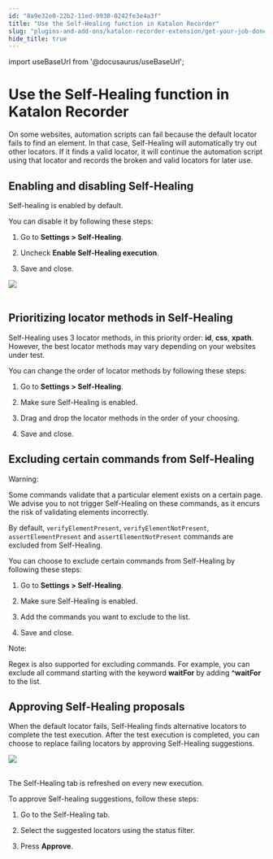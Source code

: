 ```yaml
---
id: "8a9e32e0-22b2-11ed-9930-0242fe3e4a3f"
title: "Use the Self-Healing function in Katalon Recorder"
slug: "plugins-and-add-ons/katalon-recorder-extension/get-your-job-done/execute-scenarios/use-the-self-healing-function-in-katalon-recorder"
hide_title: true
---
```

import useBaseUrl from '@docusaurus/useBaseUrl';


# <a id="id" class="anchor_top_offset"/><a id="ariaid-title1" class="anchor_top_offset"/>Use the Self-Healing function in <span xmlns="http://www.w3.org/1999/xhtml" className="ph">Katalon Recorder</span> 

<p xmlns="http://www.w3.org/1999/xhtml" className="p">On some websites, automation scripts can fail because the   default locator fails to find an element. In that case,   Self-Healing will automatically try out other locators. If it finds   a valid locator, it will continue the automation script using that   locator and records the broken and valid locators for later   use.</p> 
    

## <a id="id_1" class="anchor_top_offset"/>Enabling and disabling Self-Healing

    
      
<p xmlns="http://www.w3.org/1999/xhtml" className="p">Self-healing is enabled by default.</p> 
      
<p xmlns="http://www.w3.org/1999/xhtml" className="p">You can disable it by following these steps:</p> 
      
<ol xmlns="http://www.w3.org/1999/xhtml" className="ol">   <li className="li">     <p className="p">Go to <strong className="ph b">Settings &gt; Self-Healing</strong>.</p>   </li>   <li className="li">     <p className="p">Uncheck <strong className="ph b">Enable Self-Healing execution</strong>.</p>   </li>   <li className="li">     <p className="p">Save and close.</p>   </li> </ol> 
      
<p xmlns="http://www.w3.org/1999/xhtml" className="p">   <img className="image" src={useBaseUrl("https://raw.githubusercontent.com/katalon-studio/docs-images/master/katalon-recorder/docs/jtbd/execute-scenarios/self-healing/kr-self-healing-setting.png")} /><br /><br /> </p> 
    
  
    

## <a id="id_2" class="anchor_top_offset"/>Prioritizing locator methods in Self-Healing

    
      
<p xmlns="http://www.w3.org/1999/xhtml" className="p">Self-Healing uses 3 locator methods, in this priority order:   <strong className="ph b">id</strong>, <strong className="ph b">css</strong>, <strong className="ph b">xpath</strong>.   However, the best locator methods may vary depending on your   websites under test.</p> 
      
<p xmlns="http://www.w3.org/1999/xhtml" className="p">You can change the order of locator methods by following these   steps:</p> 
      
<ol xmlns="http://www.w3.org/1999/xhtml" className="ol">   <li className="li">     <p className="p">Go to <strong className="ph b">Settings &gt; Self-Healing</strong>.</p>   </li>   <li className="li">     <p className="p">Make sure Self-Healing is enabled.</p>   </li>   <li className="li">     <p className="p">Drag and drop the locator methods in the order of your       choosing.</p>   </li>   <li className="li">     <p className="p">Save and close.</p>   </li> </ol> 
    
  

## <a id="id_3" class="anchor_top_offset"/>Excluding certain commands from Self-Healing

<div xmlns="http://www.w3.org/1999/xhtml" className="note warning note_warning"><span className="note__title">Warning:</span> 
  <p className="p">Some commands validate that a particular element exists on a
    certain page. We advise you to not trigger Self-Healing on these
    commands, as it encurs the risk of validating elements
    incorrectly.</p>
  <p className="p">By default, <code className="ph codeph">verifyElementPresent</code>,
    <code className="ph codeph">verifyElementNotPresent</code>,
    <code className="ph codeph">assertElementPresent</code> and 
    <code className="ph codeph">assertElementNotPresent</code> commands are excluded from
    Self-Healing.</p>
</div>
<p xmlns="http://www.w3.org/1999/xhtml" className="p">You can choose to exclude certain commands from Self-Healing by   following these steps:</p> 
<ol xmlns="http://www.w3.org/1999/xhtml" className="ol"><li className="li">     <p className="p">Go to <strong className="ph b">Settings &gt; Self-Healing</strong>.</p>   </li><li className="li">     <p className="p">Make sure Self-Healing is enabled.</p>   </li><li className="li">     <p className="p">Add the commands you want to exclude to the list.</p>   </li><li className="li">     <p className="p">Save and close.</p>   </li></ol> 
<div xmlns="http://www.w3.org/1999/xhtml" className="note note note_note"><span className="note__title">Note:</span> 
  <p className="p">Regex is also supported for excluding commands. For example, you
    can exclude all command starting with the keyword 
    <strong className="ph b">waitFor</strong> by adding <strong className="ph b">^waitFor</strong> to the
    list.</p>
</div>

## <a id="id_4" class="anchor_top_offset"/>Approving Self-Healing proposals

<p xmlns="http://www.w3.org/1999/xhtml" className="p">When the default locator fails, Self-Healing finds alternative   locators to complete the test execution. After the test execution   is completed, you can choose to replace failing locators by   approving Self-Healing suggestions.</p> 
<p xmlns="http://www.w3.org/1999/xhtml" className="p">   <img className="image" src={useBaseUrl("https://raw.githubusercontent.com/katalon-studio/docs-images/master/katalon-recorder/docs/jtbd/execute-scenarios/self-healing/kr-self-healing-approval-process.png")} /><br /><br /> </p> 
<p xmlns="http://www.w3.org/1999/xhtml" className="p">The Self-Healing tab is refreshed on every new execution.</p> 
<p xmlns="http://www.w3.org/1999/xhtml" className="p">To approve Self-healing suggestions, follow these steps:</p> 
<ol xmlns="http://www.w3.org/1999/xhtml" className="ol"><li className="li">     <p className="p">Go to the Self-Healing tab.</p>   </li><li className="li">     <p className="p">Select the suggested locators using the status filter.</p>   </li><li className="li">     <p className="p">Press <strong className="ph b">Approve</strong>.</p>   </li></ol> 

